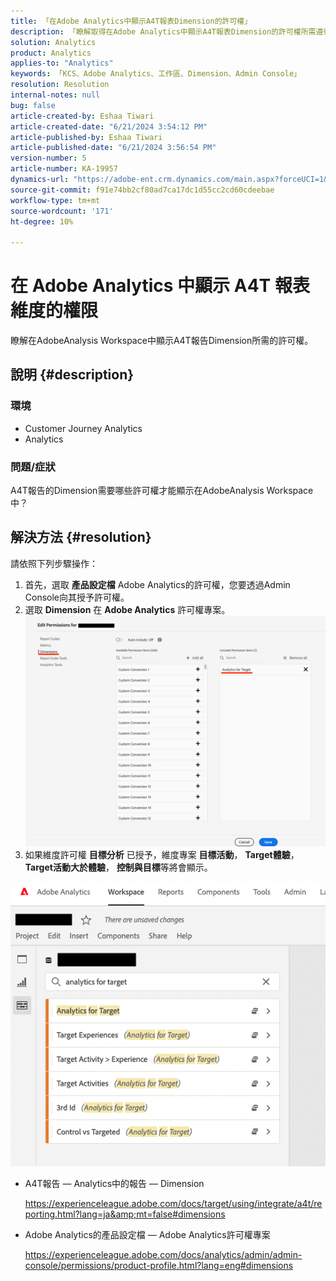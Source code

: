 ```yaml
---
title: 「在Adobe Analytics中顯示A4T報表Dimension的許可權」
description: 「瞭解取得在Adobe Analytics中顯示A4T報表Dimension的許可權所需遵循的步驟。」
solution: Analytics
product: Analytics
applies-to: "Analytics"
keywords: 「KCS、Adobe Analytics、工作區、Dimension、Admin Console」
resolution: Resolution
internal-notes: null
bug: false
article-created-by: Eshaa Tiwari
article-created-date: "6/21/2024 3:54:12 PM"
article-published-by: Eshaa Tiwari
article-published-date: "6/21/2024 3:56:54 PM"
version-number: 5
article-number: KA-19957
dynamics-url: "https://adobe-ent.crm.dynamics.com/main.aspx?forceUCI=1&pagetype=entityrecord&etn=knowledgearticle&id=72da2180-e62f-ef11-840a-6045bd029b18"
source-git-commit: f91e74bb2cf80ad7ca17dc1d55cc2cd60cdeebae
workflow-type: tm+mt
source-wordcount: '171'
ht-degree: 10%

---
```


# 在 Adobe Analytics 中顯示 A4T 報表維度的權限


瞭解在AdobeAnalysis Workspace中顯示A4T報告Dimension所需的許可權。

## 說明 {#description}


### <b>環境</b>

- Customer Journey Analytics
- Analytics


### <b>問題/症狀</b>

A4T報告的Dimension需要哪些許可權才能顯示在AdobeAnalysis Workspace中？


## 解決方法 {#resolution}

請依照下列步驟操作：
1. 首先，選取 <b>產品設定檔</b> Adobe Analytics的許可權，您要透過Admin Console向其授予許可權。
2. 選取 <b>Dimension</b> 在 <b>Adobe Analytics</b> 許可權專案。\
   ![](assets/123b13c2-bb08-ed11-82e4-00224809a4ae.png)
3. 如果維度許可權 <b>目標分析</b> 已授予，維度專案 <b>目標活動</b>， <b>Target體驗</b>， <b>Target活動大於體驗</b>， <b>控制與目標</b>等將會顯示。


![](assets/8b0bbd95-f4f5-ec11-bb3d-000d3a5b0d3b.png)

- A4T報告 — Analytics中的報告 — Dimension

  https://experienceleague.adobe.com/docs/target/using/integrate/a4t/reporting.html?lang=ja&amp;mt=false#dimensions
- Adobe Analytics的產品設定檔 — Adobe Analytics許可權專案

  https://experienceleague.adobe.com/docs/analytics/admin/admin-console/permissions/product-profile.html?lang=eng#dimensions


